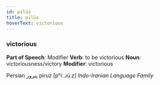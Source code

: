 ```yaml
---
id: pilüs
title: pilüs
hoverText: victorious
---
```


### victorious

**Part of Speech**: Modifier
**Verb**: to be victorious
**Noun**: victoriousness/victory
**Modifier**: victorious

Persian پیروز piruz [pʰiː.ɹúːz]
*Indo-Iranian Language Family*